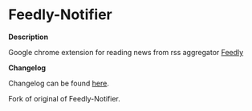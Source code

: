 Feedly-Notifier
===============

**Description**

Google chrome extension for reading news from rss aggregator [Feedly](http://www.feedly.com)

**Changelog**

Changelog can be found [here](http://olsh.github.io/Feedly-Notifier/).

Fork of original of  Feedly-Notifier.
